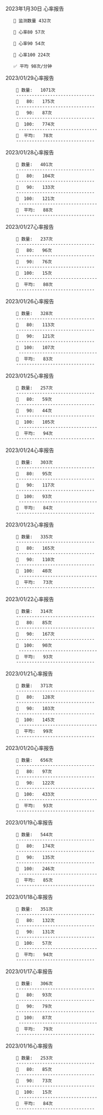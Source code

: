 2023年1月30日 心率报告

       💓 监测数量 432次  

       🔺 心率80 57次

       🔺 心率90 54次

       🔺 心率100 224次
 
       ✅ 平均 98次/分钟  

2023/01/29心率报告

        💓 数量:   1071次  
        ------------------------------
        🔺   80:   175次
        ------------------------------
        🔺   90:   87次
        ------------------------------
        🔺  100:   774次
         ------------------------------
        🔢  平均:   78次
        ------------------------------
2023/01/28心率报告

        💓 数量:   401次  
        ------------------------------
        🔺   80:   104次
        ------------------------------
        🔺   90:   133次
        ------------------------------
        🔺  100:   121次
         ------------------------------
        🔢  平均:   88次
        ------------------------------
2023/01/27心率报告

        💓 数量:   237次  
        ------------------------------
        🔺   80:   96次
        ------------------------------
        🔺   90:   76次
        ------------------------------
        🔺  100:   15次
         ------------------------------
        🔢  平均:   80次
        ------------------------------
2023/01/26心率报告

        💓 数量:   328次  
        ------------------------------
        🔺   80:   113次
        ------------------------------
        🔺   90:   121次
        ------------------------------
        🔺  100:   107次
         ------------------------------
        🔢  平均:   83次
        ------------------------------
2023/01/25心率报告

        💓 数量:   257次  
        ------------------------------
        🔺   80:   59次
        ------------------------------
        🔺   90:   44次
        ------------------------------
        🔺  100:   105次
         ------------------------------
        🔢  平均:   94次
        ------------------------------
2023/01/24心率报告

        💓 数量:   303次  
        ------------------------------
        🔺   80:   95次
        ------------------------------
        🔺   90:   117次
        ------------------------------
        🔺  100:   93次
         ------------------------------
        🔢  平均:   84次
        ------------------------------
2023/01/23心率报告

        💓 数量:   335次  
        ------------------------------
        🔺   80:   165次
        ------------------------------
        🔺   90:   110次
        ------------------------------
        🔺  100:   40次
         ------------------------------
        🔢  平均:   73次
        ------------------------------
2023/01/22心率报告

        💓 数量:   314次  
        ------------------------------
        🔺   80:   85次
        ------------------------------
        🔺   90:   167次
        ------------------------------
        🔺  100:   90次
         ------------------------------
        🔢  平均:   93次
        ------------------------------
2023/01/21心率报告

        💓 数量:   371次  
        ------------------------------
        🔺   80:   128次
        ------------------------------
        🔺   90:   103次
        ------------------------------
        🔺  100:   145次
         ------------------------------
        🔢  平均:   99次
        ------------------------------
2023/01/20心率报告

        💓 数量:   656次  
        ------------------------------
        🔺   80:   97次
        ------------------------------
        🔺   90:   122次
        ------------------------------
        🔺  100:   433次
         ------------------------------
        🔢  平均:   93次
        ------------------------------
2023/01/19心率报告

        💓 数量:   544次  
        ------------------------------
        🔺   80:   174次
        ------------------------------
        🔺   90:   135次
        ------------------------------
        🔺  100:   246次
         ------------------------------
        🔢  平均:   85次
        ------------------------------
2023/01/18心率报告

        💓 数量:   351次  
        ------------------------------
        🔺   80:   132次
        ------------------------------
        🔺   90:   131次
        ------------------------------
        🔺  100:   57次
         ------------------------------
        🔢  平均:   94次
        ------------------------------
2023/01/17心率报告

        💓 数量:   306次  
        ------------------------------
        🔺   80:   93次
        ------------------------------
        🔺   90:   79次
        ------------------------------
        🔺  100:   87次
         ------------------------------
        🔢  平均:   79次
        ------------------------------
2023/01/16心率报告

        💓 数量:   253次  
        ------------------------------
        🔺   80:   85次
        ------------------------------
        🔺   90:   73次
        ------------------------------
        🔺  100:   15次
         ------------------------------
        🔢  平均:   84次
        ------------------------------
